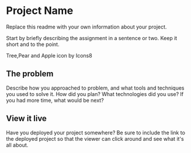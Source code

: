 # Project Name

Replace this readme with your own information about your project.

Start by briefly describing the assignment in a sentence or two. Keep it short and to the point.

Tree,Pear and Apple icon by Icons8

## The problem

Describe how you approached to problem, and what tools and techniques you used to solve it. How did you plan? What technologies did you use? If you had more time, what would be next?

## View it live

Have you deployed your project somewhere? Be sure to include the link to the deployed project so that the viewer can click around and see what it's all about.
